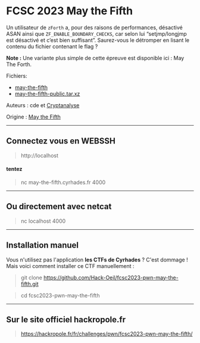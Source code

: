 # FCSC 2023 May the Fifth


Un utilisateur de ```zForth``` a, pour des raisons de performances, désactivé ASAN ainsi que ```ZF_ENABLE_BOUNDARY_CHECKS```, car selon lui “setjmp/longjmp est désactivé et c’est bien suffisant”. Saurez-vous le détromper en lisant le contenu du fichier contenant le flag ?

**Note :** Une variante plus simple de cette épreuve est disponible ici : May The Forth.





Fichiers:
- [may-the-fifth](may-the-fifth)
- [may-the-fifth-public.tar.xz](may-the-fifth-public.tar.xz)




Auteurs : cde et [Cryptanalyse](https://x.com/Cryptanalyse)


Origine : [May the Fifth](https://hackropole.fr/fr/challenges/pwn/fcsc2023-pwn-may-the-fifth/)



-----------

## Connectez vous en WEBSSH
> http://localhost

#### tentez 
> nc may-the-fifth.cyrhades.fr 4000

-----------

## Ou directement avec netcat
> nc localhost 4000


-----------


## Installation manuel
Vous n'utilisez pas l'application **les CTFs de Cyrhades** ? C'est dommage !
Mais voici comment installer ce CTF manuellement :

> git clone https://github.com/Hack-Oeil/fcsc2023-pwn-may-the-fifth.git

> cd fcsc2023-pwn-may-the-fifth


-----------


## Sur le site officiel hackropole.fr
> https://hackropole.fr/fr/challenges/pwn/fcsc2023-pwn-may-the-fifth/